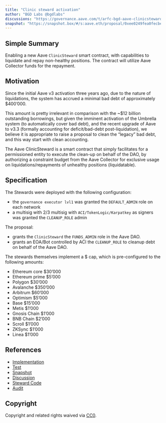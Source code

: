 ```yaml
---
title: "Clinic steward activation"
author: "BGD Labs @bgdlabs"
discussions: "https://governance.aave.com/t/arfc-bgd-aave-clinicsteward/21209"
snapshot: "https://snapshot.box/#/s:aave.eth/proposal/0xee0249fea0fecbeb2d2cab90ae3e6d9c5e21d5456417048c49aea9f48f970afe"
---
```


## Simple Summary

Enabling a new Aave `ClinicSteward` smart contract, with capabilities to liquidate and repay non-healthy positions.
The contract will utilize Aave Collector funds for the repayment.

## Motivation

Since the initial Aave v3 activation three years ago, due to the nature of liquidations, the system has accrued a minimal bad debt of approximately $400’000.

This amount is pretty irrelevant in comparison with the ~$12 billion outstanding borrowings, but given the imminent activation of the Umbrella system (to automatically cover bad debt), and the recent upgrade of Aave to v3.3 (formally accounting for deficit/bad-debt post-liquidation), we believe it is appropriate to raise a proposal to clean the “legacy” bad debt, and this way start with clean accounting.

The Aave ClinicSteward is a smart contract that simply facilitates for a permissioned entity to execute the clean-up on behalf of the DAO, by authorizing a constraint budget from the Aave Collector for exclusive usage on liquidations/repayments of unhealthy positions (liquidatable).

## Specification

The Stewards were deployed with the following configuration:

- the `governance executor lvl1` was granted the `DEFAULT_ADMIN` role on each network
- a multisig with 2/3 multisig with `ACI/TokenLogic/Karpatkey` as signers was granted the `CLEANUP_ROLE` admin

The proposal:

- grants the `ClinicSteward` the `FUNDS_ADMIN` role in the Aave DAO.
- grants an EOA/Bot controlled by ACI the `CLEANUP_ROLE` to cleanup debt on behalf of the Aave DAO.

The stewards themselves implement a $ cap, which is pre-configured to the following amounts:

- Ethereum core $30’000
- Ethereum prime $5’000
- Polygon $30’000
- Avalanche $350’000
- Arbitrum $60’000
- Optimism $5’000
- Base $15’000
- Metis $1’000
- Gnosis Chain $1’000
- BNB Chain $2’000
- Scroll $1’000
- ZKSync $1’000
- Linea $1’000

## References

- [Implementation](https://github.com/bgd-labs/aave-proposals-v3/blob/main/src/20250228_Multi_ClinicStewardActivation/ActivationPayload_20250228.sol)
- [Test](https://github.com/bgd-labs/aave-proposals-v3/blob/main/src/20250228_Multi_ClinicStewardActivation/ActivationPayload_20250228.t.sol)
- [Snapshot](https://snapshot.box/#/s:aave.eth/proposal/0xee0249fea0fecbeb2d2cab90ae3e6d9c5e21d5456417048c49aea9f48f970afe)
- [Discussion](https://governance.aave.com/t/arfc-bgd-aave-clinicsteward/21209)
- [Steward Code](https://github.com/bgd-labs/aave-stewards/tree/4a1bfd93330043c455b239b9824b73c664e65e01/src/maintenance/ClinicSteward.sol)
- [Audit](https://github.com/bgd-labs/aave-stewards/blob/4a1bfd93330043c455b239b9824b73c664e65e01/audits/2025_02_17_ClinicSteward_Certora.pdf)

## Copyright

Copyright and related rights waived via [CC0](https://creativecommons.org/publicdomain/zero/1.0/).
